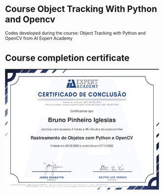 # Course Object Tracking With Python and Opencv

Codes developed during the course: Object Tracking with Python and OpenCV from AI Expert Academy


# Course completion certificate

![alt text](https://github.com/bruiglesias/course-object-detection-opencv/blob/master/certificado.png)
